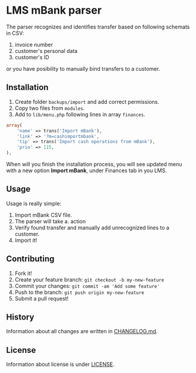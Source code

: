 # LMS mBank parser

The parser recognizes and identifies transfer based on following schemats in CSV:
1) invoice number
2) customer's personal data
3) customer's ID

or you have posibility to manually bind transfers to a customer.

## Installation

1. Create folder `backups/import` and add correct permissions.  
2. Copy two files from `modules`.
3. Add to `lib/menu.php` following lines in array `finances`.

```php
array(
    'name' => trans('Import mBank'),
    'link' => '?m=cashimportmbank',
    'tip' => trans('Import cash operations from mBank'),
    'prio' => 115,
),
```

When will you finish the installation process, you will see updated menu with a new option **Import mBank**, under Finances tab in you LMS.

## Usage
Usage is really simple:
1. Import mBank CSV file.
2. The parser will take a. action
3. Verify found transfer and manually add unrecognized lines to a customer.
4. Import it!

## Contributing
1. Fork it!
2. Create your feature branch: `git checkout -b my-new-feature`
3. Commit your changes: `git commit -am 'Add some feature'`
4. Push to the branch: `git push origin my-new-feature`
5. Submit a pull request!
   
## History
Information about all changes are written in [CHANGELOG.md](CHANGELOG.md).

## License
Information about license is under [LICENSE](LICENSE).
